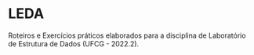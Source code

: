 # LEDA

Roteiros e Exercícios práticos elaborados para a disciplina de Laboratório de Estrutura de Dados (UFCG - 2022.2). 
